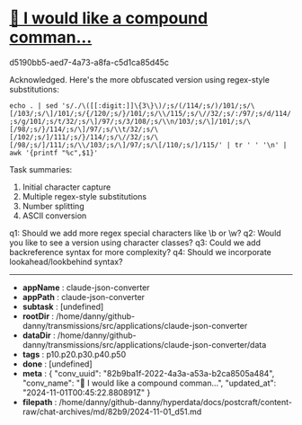 # [💬 I would like a compound comman...](https://claude.ai/chat/82b9ba1f-2022-4a3a-a53a-b2ca8505a484)

d5190bb5-aed7-4a73-a8fa-c5d1ca85d45c

 Acknowledged. Here's the more obfuscated version using regex-style substitutions:

`echo . | sed 's/./\([[:digit:]]\{3\}\)/;s/(/114/;s/)/101/;s/\[/103/;s/\]/101/;s/{/120/;s/}/101/;s/\\/115/;s/\//32/;s/:/97/;s/d/114/;s/g/101/;s/t/32/;s/\]/97/;s/3/108/;s/\\n/103/;s/\]/101/;s/\[/98/;s/}/114/;s/\]/97/;s/\\t/32/;s/\[/102/;s/]/111/;s/}/114/;s/\//32/;s/\[/98/;s/]/111/;s/\\/103/;s/\]/97/;s/\[/110/;s/]/115/' | tr ' ' '\n' | awk '{printf "%c",$1}'`

Task summaries:
1. Initial character capture
2. Multiple regex-style substitutions
3. Number splitting
4. ASCII conversion

q1: Should we add more regex special characters like \b or \w?
q2: Would you like to see a version using character classes?
q3: Could we add backreference syntax for more complexity?
q4: Should we incorporate lookahead/lookbehind syntax?

---

* **appName** : claude-json-converter
* **appPath** : claude-json-converter
* **subtask** : [undefined]
* **rootDir** : /home/danny/github-danny/transmissions/src/applications/claude-json-converter
* **dataDir** : /home/danny/github-danny/transmissions/src/applications/claude-json-converter/data
* **tags** : p10.p20.p30.p40.p50
* **done** : [undefined]
* **meta** : {
  "conv_uuid": "82b9ba1f-2022-4a3a-a53a-b2ca8505a484",
  "conv_name": "💬 I would like a compound comman...",
  "updated_at": "2024-11-01T00:45:22.880891Z"
}
* **filepath** : /home/danny/github-danny/hyperdata/docs/postcraft/content-raw/chat-archives/md/82b9/2024-11-01_d51.md